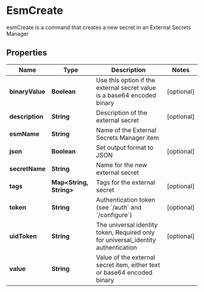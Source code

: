

# EsmCreate

esmCreate is a command that creates a new secret in an External Secrets Manager

## Properties

| Name | Type | Description | Notes |
|------------ | ------------- | ------------- | -------------|
|**binaryValue** | **Boolean** | Use this option if the external secret value is a base64 encoded binary |  [optional] |
|**description** | **String** | Description of the external secret |  [optional] |
|**esmName** | **String** | Name of the External Secrets Manager item |  |
|**json** | **Boolean** | Set output format to JSON |  [optional] |
|**secretName** | **String** | Name for the new external secret |  |
|**tags** | **Map&lt;String, String&gt;** | Tags for the external secret |  [optional] |
|**token** | **String** | Authentication token (see &#x60;/auth&#x60; and &#x60;/configure&#x60;) |  [optional] |
|**uidToken** | **String** | The universal identity token, Required only for universal_identity authentication |  [optional] |
|**value** | **String** | Value of the external secret item, either text or base64 encoded binary |  |



